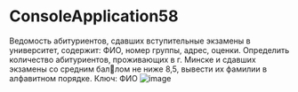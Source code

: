 # ConsoleApplication58
Ведомость абитуриентов, сдавших вступительные экзамены в университет, содержит: ФИО, номер группы, адрес, оценки. Определить количество
абитуриентов, проживающих в г. Минске и сдавших экзамены со средним бал￾лом не ниже 8,5, вывести их фамилии в алфавитном порядке. Ключ: ФИО
![image](https://user-images.githubusercontent.com/89976364/161233021-eea17466-3900-43e3-b270-38c1f491ef1c.png)
